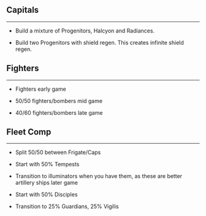 ## Capitals
---
* Build a mixture of Progenitors, Halcyon and Radiances. 

* Build two Progenitors with shield regen.  This creates infinite shield regen.

## Fighters
---
* Fighters early game 

* 50/50 fighters/bombers mid game 

* 40/60 fighters/bombers late game

## Fleet Comp
---
* Split 50/50 between Frigate/Caps

* Start with 50% Tempests

* Transition to illuminators when you have them, as these are better artillery ships later game

* Start with 50% Disciples

* Transition to 25% Guardians, 25% Vigilis